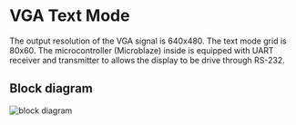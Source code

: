 # VGA Text Mode

The output resolution of the VGA signal is 640x480. The text mode grid is 80x60. The microcontroller (Microblaze) inside is equipped with UART receiver and transmitter to allows the display to be drive through RS-232.

## Block diagram

![block diagram](https://image.noelshack.com/fichiers/2018/01/7/1515326949-cgrom-fpga.png)
